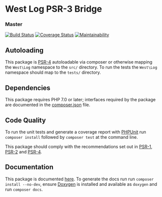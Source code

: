 # West Log PSR-3 Bridge

### Master
[![Build Status](https://travis-ci.org/christopher-evans/log-psr-3-bridge.svg?branch=master)](https://travis-ci.org/christopher-evans/log-psr-3-bridge)
[![Coverage Status](https://coveralls.io/repos/github/christopher-evans/log-psr-3-bridge/badge.svg?branch=master)](https://coveralls.io/github/christopher-evans/log-psr-3-bridge?branch=master)
[![Maintainability](https://api.codeclimate.com/v1/badges/51638f617cb68a480007/maintainability)](https://codeclimate.com/github/christopher-evans/log-psr-3-bridge/maintainability)

## Autoloading

This package is [PSR-4][] autoloadable via composer or otherwise mapping the `West\Log`
namespace to the `src/` directory.  To run the tests the `West\Log` namespace should map
to the `tests/` directory.


## Dependencies

This package requires PHP 7.0 or later; interfaces required by the package are
documented in the [composer.json][] file.


## Code Quality

To run the unit tests and generate a coverage report with [PHPUnit][] run
`composer install` followed by `composer test` at the command line.

This package should comply with the recommendations set out in [PSR-1][], [PSR-2][]
and [PSR-4][].


## Documentation

This package is documented [here](./docs/index.md).  To generate the docs run
run `composer install --no-dev`, ensure [Doxygen][] is installed and available
as `doxygen` and run `composer docs`.


[PSR-1]: https://github.com/php-fig/fig-standards/blob/master/accepted/PSR-1-basic-coding-standard.md
[PSR-2]: https://github.com/php-fig/fig-standards/blob/master/accepted/PSR-2-coding-style-guide.md
[PSR-3]: https://github.com/php-fig/fig-standards/blob/master/accepted/PSR-3-logger-interface.md
[PSR-4]: https://github.com/php-fig/fig-standards/blob/master/accepted/PSR-4-autoloader.md
[Composer]: http://getcomposer.org/
[Doxygen]: http://www.stack.nl/~dimitri/doxygen/
[PHPUnit]: http://phpunit.de/
[composer.json]: ./composer.json
[PMD]: https://pmd.github.io/